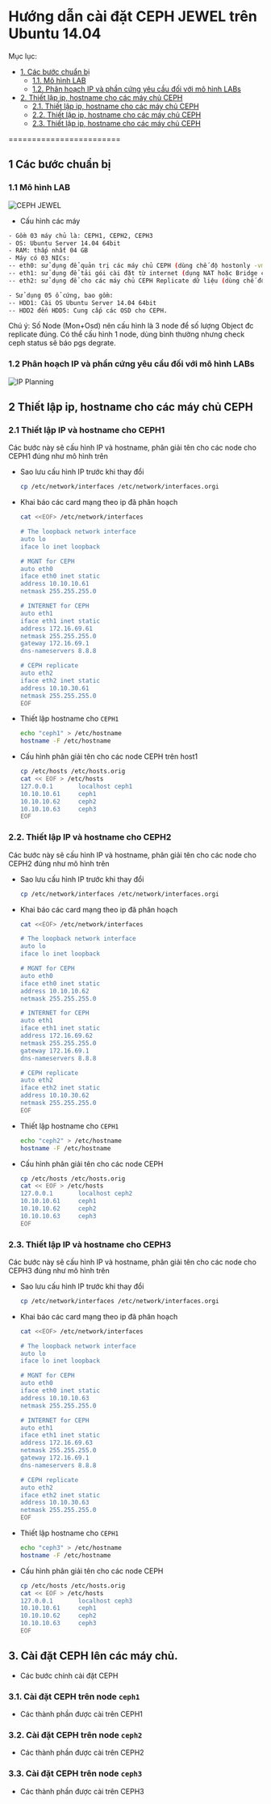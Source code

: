 # Hướng dẫn cài đặt CEPH JEWEL trên Ubuntu 14.04
Mục lục:

- [1. Các bước chuẩn bị](#1)
  - [1.1. Mô hình LAB](#1.1)
  - [1.2. Phân hoạch IP và phần cứng yêu cầu đối với mô hình LABs](#1.2)
- [2. Thiết lập ip, hostname cho các máy chủ CEPH](#2)
  - [2.1. Thiết lập ip, hostname cho các máy chủ CEPH](#2.1)
  - [2.2. Thiết lập ip, hostname cho các máy chủ CEPH](#2.2)
  - [2.3. Thiết lập ip, hostname cho các máy chủ CEPH](#2.3)

========================

<a name="1"></a>
## 1 Các bước chuẩn bị

<a name="1.1"></a>
### 1.1 Mô hình LAB

![CEPH JEWEL](../images/mohinh-ceph-jewel.png)

- Cấu hình các máy

```sh
- Gồm 03 máy chủ là: CEPH1, CEPH2, CEPH3
- OS: Ubuntu Server 14.04 64bit
- RAM: thấp nhất 04 GB
- Máy có 03 NICs: 
-- eth0: sử dụng để quản trị các máy chủ CEPH (dùng chế độ hostonly -vmnet10 của Vmware workstation)
-- eth1: sử dụng để tải gói cài đặt từ internet (dụng NAT hoặc Bridge của Vmware workstation)
-- eth2: sử dụng để cho các máy chủ CEPH Replicate dữ liệu (dùng chế độ hostonly - vmnet12- của Vmware workstation)

- Sử dụng 05 ổ cứng, bao gồm:
-- HDD1: Cài OS Ubuntu Server 14.04 64bit
-- HDD2 đến HDD5: Cung cấp các OSD cho CEPH.
```

Chú ý: Số Node (Mon+Osd) nên cấu hình là 3 node để số lượng Object đc replicate đúng. Có thể cấu hình 1 node, dùng bình thường nhưng check ceph status sẽ báo pgs degrate.

<a name="1.2"></a>
###  1.2 Phân hoạch IP và phần cứng yêu cầu đối với mô hình LABs

![IP Planning](../images/ip-planning-for-ceph2.png)

<a name="2"></a>
## 2 Thiết lập ip, hostname cho các máy chủ CEPH

<a name="2.1"></a>
### 2.1 Thiết lập IP và hostname cho CEPH1
Các bước này sẽ cấu hình IP và hostname, phân giải tên cho các node cho CEPH1 đúng như mô hình trên

- Sao lưu cấu hình IP trước khi thay đổi
	```sh
	cp /etc/network/interfaces /etc/network/interfaces.orgi
	```

- Khai báo các card mạng theo ip đã phân hoạch
	```sh
	cat <<EOF> /etc/network/interfaces

	# The loopback network interface
	auto lo
	iface lo inet loopback

	# MGNT for CEPH
	auto eth0
	iface eth0 inet static
	address 10.10.10.61
	netmask 255.255.255.0 

	# INTERNET for CEPH
	auto eth1
	iface eth1 inet static
	address 172.16.69.61
	netmask 255.255.255.0
	gateway 172.16.69.1
	dns-nameservers 8.8.8

	# CEPH replicate 
	auto eth2
	iface eth2 inet static
	address 10.10.30.61
	netmask 255.255.255.0 
	EOF

- Thiết lập hostname cho `CEPH1`
	```sh
	echo "ceph1" > /etc/hostname
	hostname -F /etc/hostname
	```

- Cấu hình phân giải tên cho các node CEPH trên host1
	```sh
	cp /etc/hosts /etc/hosts.orig
	cat << EOF > /etc/hosts
	127.0.0.1       localhost ceph1
	10.10.10.61    	ceph1
	10.10.10.62  	ceph2
	10.10.10.63 	ceph3
	EOF
	```

<a name="2.2"></a>
### 2.2. Thiết lập IP và hostname cho CEPH2
Các bước này sẽ cấu hình IP và hostname, phân giải tên cho các node cho CEPH2 đúng như mô hình trên

- Sao lưu cấu hình IP trước khi thay đổi
	```sh
	cp /etc/network/interfaces /etc/network/interfaces.orgi
	```

- Khai báo các card mạng theo ip đã phân hoạch
	```sh
	cat <<EOF> /etc/network/interfaces

	# The loopback network interface
	auto lo
	iface lo inet loopback

	# MGNT for CEPH
	auto eth0
	iface eth0 inet static
	address 10.10.10.62
	netmask 255.255.255.0 

	# INTERNET for CEPH
	auto eth1
	iface eth1 inet static
	address 172.16.69.62
	netmask 255.255.255.0
	gateway 172.16.69.1
	dns-nameservers 8.8.8

	# CEPH replicate 
	auto eth2
	iface eth2 inet static
	address 10.10.30.62
	netmask 255.255.255.0 
	EOF

- Thiết lập hostname cho `CEPH1`
	```sh
	echo "ceph2" > /etc/hostname
	hostname -F /etc/hostname
	```

- Cấu hình phân giải tên cho các node CEPH
	```sh
	cp /etc/hosts /etc/hosts.orig
	cat << EOF > /etc/hosts
	127.0.0.1       localhost ceph2
	10.10.10.61    	ceph1
	10.10.10.62  	ceph2
	10.10.10.63 	ceph3
	EOF
	```

<a name="2.3"></a>
### 2.3. Thiết lập IP và hostname cho CEPH3
Các bước này sẽ cấu hình IP và hostname, phân giải tên cho các node cho CEPH3 đúng như mô hình trên

- Sao lưu cấu hình IP trước khi thay đổi
	```sh
	cp /etc/network/interfaces /etc/network/interfaces.orgi
	```

- Khai báo các card mạng theo ip đã phân hoạch
	```sh
	cat <<EOF> /etc/network/interfaces

	# The loopback network interface
	auto lo
	iface lo inet loopback

	# MGNT for CEPH
	auto eth0
	iface eth0 inet static
	address 10.10.10.63
	netmask 255.255.255.0 

	# INTERNET for CEPH
	auto eth1
	iface eth1 inet static
	address 172.16.69.63
	netmask 255.255.255.0
	gateway 172.16.69.1
	dns-nameservers 8.8.8

	# CEPH replicate 
	auto eth2
	iface eth2 inet static
	address 10.10.30.63
	netmask 255.255.255.0 
	EOF

- Thiết lập hostname cho `CEPH1`
	```sh
	echo "ceph3" > /etc/hostname
	hostname -F /etc/hostname
	```

- Cấu hình phân giải tên cho các node CEPH
	```sh
	cp /etc/hosts /etc/hosts.orig
	cat << EOF > /etc/hosts
	127.0.0.1       localhost ceph3
	10.10.10.61    	ceph1
	10.10.10.62  	ceph2
	10.10.10.63 	ceph3
	EOF
	```

## 3. Cài đặt CEPH lên các máy chủ.
- Các bước chính cài đặt CEPH 

### 3.1. Cài đặt CEPH trên node `ceph1`
- Các thành phần được cài trên CEPH1

### 3.2. Cài đặt CEPH trên node `ceph2`
- Các thành phần được cài trên CEPH2

### 3.3. Cài đặt CEPH trên node `ceph3`
- Các thành phần được cài trên CEPH3